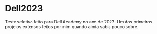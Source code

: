 # Dell2023
Teste seletivo feito para Dell Academy no ano de 2023. Um dos primeiros projetos extensos feitos por mim quando ainda sabia pouco sobre.
